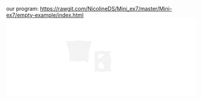 our program: https://rawgit.com/NicolineDS/Mini_ex7/master/Mini-ex7/empty-example/index.html
![alt tekst](https://github.com/NicolineDS/Mini_ex7/blob/master/program.png?raw=true)
